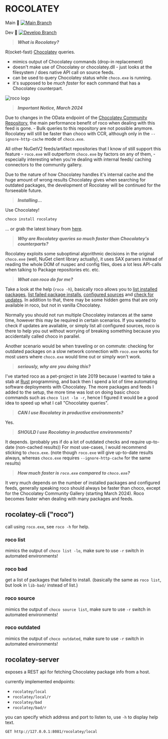 # ROCOLATEY

Main :rocket: [![Main Branch](https://github.com/mwallner/rocolatey/actions/workflows/Rust-Build-Pipeline.yml/badge.svg)](https://github.com/mwallner/rocolatey/actions/workflows/Rust-Build-Pipeline.yml)

Dev :rocket: [![Develop Branch](https://github.com/mwallner/rocolatey/actions/workflows/Rust-Build-Pipeline.yml/badge.svg?branch=dev)](https://github.com/mwallner/rocolatey/actions/workflows/Rust-Build-Pipeline.yml)

> ***What is Rocolatey?***

R(ocket-fast) [Chocolatey](https://chocolatey.org/) queries.

* mimics output of Chocolatey commands (drop-in replacement)
* doesn't make use of Chocolatey or chocolatey.dll - just looks at the filesystem / does native API call on source feeds.
* can be used to query Chocolatey status while `choco.exe` is running.
* it's supposed to be _much faster_ for each command that has a Chocolatey counterpart.

![roco logo](./roco.png)

> ***Important Notice, March 2024***

Due to changes in the OData endpoint of the [Chocolatey Community Repository](https://community.chocolatey.org/packages), the main performance benefit of roco when dealing with this feed is gone. - Bulk queries to this repository are not possible anymore.
Rocolatey will still be faster than choco with CCR, although only in the `--ignore-http-cache` mode of `choco.exe`.

All other NuGetV2 feeds/artifact repositories that I know of still support this feature - `roco.exe` will outperform `choco.exe` by factors on any of them, - especially interesting when you're dealing with internal feeds/ caching connectors to the community gallery.

Due to the nature of how Chocolatey handles it's internal cache and the huge amount of wrong results Chocolatey gives when searching for outdated packages, the development of Rocolatey will be continued for the forseeable future.

> ***Installing...***

Use Chocolatey!

```PowerShell
choco install rocolatey
```

... or grab the latest binary from [here](https://github.com/mwallner/rocolatey/releases).

> ***Why are Rocolatey queries so much faster than Chocolatey's counterparts?***

Rocolatey exploits some suboptimal algorithmic decisions in the original `choco.exe` (well, NuGet client library actually), it uses SAX parsers instead of reading the whole DOM of nuspec and config files, does a lot less API-calls when talking to Package repositories etc. etc.

> ***What can roco do for me?***

Take a look at the help (`roco -h`), basically roco allows you to [list installed packages](#roco-list), [list failed package installs](#roco-bad), [configured sources](#roco-source) and [check for updates](#roco-outdated).
In addition to that, there may be some hidden gems that are only available in roco, but not in vanilla Chocolatey.

Normally you should not run multiple Chocolatey instances at the same time, however this may be required in certain scenarios.
If you wanted to check if updates are available, or simply list all configured sources, roco is there to help you out without worrying of breaking something because you accidentally called choco in parallel.

Another scenario would be when traveling or on commute: checking for outdated packages on a slow network connection with `roco.exe` works for most users where `choco.exe` would time out or simply won't work.

> ***seriously, why are you doing this?***

I've started roco as a pet-project in late 2019 because I wanted to take a stab at [Rust](https://www.rust-lang.org/) programming, and back then I spend a lot of time automating software deployments with Chocolatey.
The more packages and feeds I added to the setup, the more time was lost on doing basic choco commands such as `choco list -lo -r`, hence I figured it would be a good idea to speed up what I call "Chocolatey queries".

> ***CAN I use Rocolatey in productive environments?***

Yes.

> ***SHOULD I use Rocolatey in productive environments?***

It depends. (probably yes if do a lot of outdated checks and require up-to-date (non-cached results))
For most use-cases, I would recommend sticking to `choco.exe`.
(note though `roco.exe` will give up-to-date results always, whereas `choco.exe` requires `--ignore-http-cache` for the same results)

> ***How much faster is `roco.exe` compared to `choco.exe`?***

It very much depends on the number of installed packages and configured feeds, generally speaking roco should always be faster than choco, except for the Chocolatey Community Gallery (starting March 2024).
Roco becomes faster when dealing with many packages and feeds.

## rocolatey-cli ("roco")

call using `roco.exe`, see `roco -h` for help.

### roco list

mimics the output of `choco list -lo`, make sure to use `-r` switch in automated environments!

### roco bad

get a list of packages that failed to install.
(basically the same as `roco list`, but look in `lib-bad/` instead of list.)

### roco source

mimics the output of `choco source list`, make sure to use `-r` switch in automated environments!

### roco outdated

mimics the output of `choco outdated`, make sure to use `-r` switch in automated environments!

## rocolatey-server

exposes a REST api for fetching Chocolatey package info from a host.

currently implemented endpoints:

* `rocolatey/local`
* `rocolatey/local/r`
* `rocolatey/bad`
* `rocolatey/bad/r`

you can specify which address and port to listen to, use `-h` to display help text.

```
GET http://127.0.0.1:8081/rocolatey/local
```

